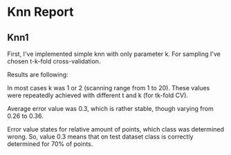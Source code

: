 # Knn Report

## Knn1

First, I\'ve implemented simple knn with only parameter k.
For sampling I\'ve chosen t-k-fold cross-validation.

Results are following:

In most cases k was 1 or 2 (scanning range from 1 to 20). These values were repeatedly achieved with different t and k (for tk-fold CV).

Average error value was 0.3, which is rather stable, though varying from 0.26 to 0.36.

Error value states for relative amount of points, which class was determined wrong. So, value 0.3 means that on test dataset class is correctly determined for 70% of points.

